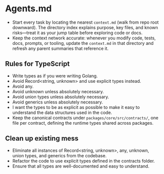 # Agents.md

- Start every task by locating the nearest `context.md` (walk from repo root downward). The directory index explains purpose, key files, and known risks—treat it as your jump table before exploring code or docs.
- Keep the context network accurate: whenever you modify code, tests, docs, prompts, or tooling, update the `context.md` in that directory and refresh any parent summaries that reference it.

## Rules for TypeScript

- Write types as if you were writing Golang.
- Avoid Record<string, unknown> and use explicit types instead.
- Avoid any.
- Avoid unknown unless absolutely necessary.
- Avoid union types unless absolutely necessary.
- Avoid generics unless absolutely necessary.
- I want the types to be as explicit as possible to make it easy to understand the data structures used in the code.
- Keep the canonical contracts under `packages/core/src/contracts/`, one file per contract, defining the runtime types shared across packages.

## Clean up existing mess

- Eliminate all instances of Record<string, unknown>, any, unknown, union types, and generics from the codebase.
- Refactor the code to use explicit types defined in the contracts folder.
- Ensure that all types are well-documented and easy to understand.
